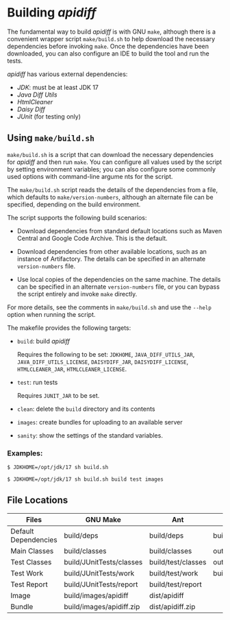 # Building _apidiff_

The fundamental way to build _apidiff_ is with GNU `make`, although there is
a convenient wrapper script `make/build.sh` to help download the necessary
dependencies before invoking `make`. Once the dependencies have been downloaded,
you can also configure an IDE to build the tool and run the tests.

_apidiff_ has various external dependencies:

* _JDK_: must be at least JDK 17
* _Java Diff Utils_
* _HtmlCleaner_
* _Daisy Diff_
* _JUnit_ (for testing only)

## Using `make/build.sh`

`make/build.sh` is a script that can download the necessary dependencies
for _apidiff_ and then run `make`.  You can configure all values used
by the script by setting environment variables; you can also configure
some commonly used options with command-line argume nts for the script.

The `make/build.sh` script reads the details of the dependencies from
a file, which defaults to `make/version-numbers`, although an alternate
file can be specified, depending on the build environment.

The script supports the following build scenarios:

* Download dependencies from standard default locations such as Maven Central
  and Google Code Archive. This is the default.

* Download dependencies from other available locations, such as an instance of
  Artifactory. The details can be specified in an alternate `version-numbers`
  file.

* Use local copies of the dependencies on the same machine.
  The details can be specified in an alternate `version-numbers` file,
  or you can bypass the script entirely and invoke `make` directly.

For more details, see the comments in `make/build.sh` and use the `--help`
option when running the script.

The makefile provides the following targets:

* `build`: build _apidiff_

   Requires the following to be set:
   `JDKHOME`, `JAVA_DIFF_UTILS_JAR`, `JAVA_DIFF_UTILS_LICENSE`,
   `DAISYDIFF_JAR`, `DAISYDIFF_LICENSE`,
   `HTMLCLEANER_JAR`, `HTMLCLEANER_LICENSE`.

* `test`: run tests

    Requires `JUNIT_JAR` to be set.

* `clean`: delete the `build` directory and its contents

* `images`: create bundles for uploading to an available server

* `sanity`: show the settings of the standard variables.

### Examples:

    $ JDKHOME=/opt/jdk/17 sh build.sh

    $ JDKHOME=/opt/jdk/17 sh build.sh build test images



## File Locations

| Files                | GNU Make                 | Ant                | IntelliJ          |
|----------------------|--------------------------|--------------------|-------------------|
| Default Dependencies | build/deps               | build/deps         | build/deps        |
| Main Classes         | build/classes            | build/classes      | out/production    |
| Test Classes         | build/JUnitTests/classes | build/test/classes | out/test          |
| Test Work            | build/JUnitTests/work    | build/test/work    | build/test/work   |
| Test Report          | build/JUnitTests/report  | build/test/report  |                   |
| Image                | build/images/apidiff     | dist/apidiff       |                   |
| Bundle               | build/images/apidiff.zip | dist/apidiff.zip   |                   |
